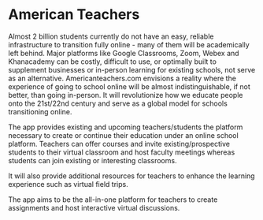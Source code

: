 # American Teachers

Almost 2 billion students currently do not have an easy, reliable infrastructure to transition fully online - many of them will be academically left behind. Major platforms like Google Classrooms, Zoom, Webex and Khanacademy can be costly, difficult to use, or optimally built to supplement businesses or in-person learning for existing schools, not serve as an alternative. Americanteachers.com envisions a reality where the experience of going to school online will be almost indistinguishable, if not better, than going in-person. It will revolutionize how we educate people onto the 21st/22nd century and serve as a global model for schools transitioning online.

The app provides existing and upcoming teachers/students the platform necessary to create or continue their education under an online school platform. Teachers can offer courses and invite existing/prospective students to their virtual classroom and host faculty meetings whereas students can join existing or interesting classrooms.

It will also provide additional resources for teachers to enhance the learning experience such as virtual field trips.

The app aims to be the all-in-one platform for teachers to create assignments and host interactive virtual discussions.

